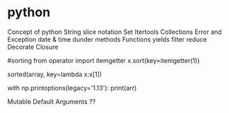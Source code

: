 # python
Concept of python
String
slice notation
Set
Itertools
Collections
Error and Exception
date & time
dunder methods
Functions
  yields
  filter
  reduce
Decorate
Closure

#sorting
from operator import itemgetter
x.sort(key=itemgetter(1))

sorted(array, key=lambda x:x[1])

with np.printoptions(legacy='1.13'):
    print(arr)

Mutable Default Arguments ??
